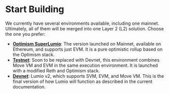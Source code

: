 # Start Building

We currently have several environments available, including one mainnet. Ultimately, all of them will be merged into one Layer 2 (L2) solution. Choose the one you prefer:

* [**Optimism SuperLumio**](<../README (1).md>): The version launched on Mainnet, available on Ethereum, and supports just EVM. It is a pure optimistic rollup based on the Optimism stack.
* [**Testnet**](testnet/): Soon to be replaced with Devnet, this environment combines Move VM and EVM in the same execution environment. It is launched with a modified Reth and Optimism stack.
* [**Devnet**](devnet/): Lumio v2, which supports SVM, EVM, and Move VM. This is the final version of how Lumio will function as described in the current documentation.
